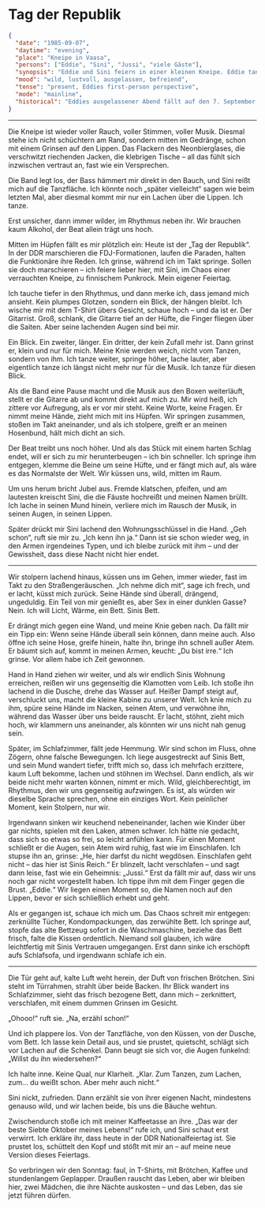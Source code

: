 # Tag der Republik

```json
{
  "date": "1985-09-07",
  "daytime": "evening",
  "place": "Kneipe in Vaasa",
  "persons": ["Eddie", "Sini", "Jussi", "viele Gäste"],
  "synopsis": "Eddie und Sini feiern in einer kleinen Kneipe. Eddie tanzt diesmal wild mit, gewinnt die Aufmerksamkeit des Gitarristen Jussi, und die beiden verbringen die Nacht zusammen. Am nächsten Morgen tauschen Eddie und Sini ausgelassen ihre Erlebnisse aus.",
  "mood": "wild, lustvoll, ausgelassen, befreiend",
  "tense": "present, Eddies first-person perspective",
  "mode": "mainline",
  "historical": "Eddies ausgelassener Abend fällt auf den 7. September, den 'Tag der Republik' in der DDR – ein stiller Kontrast zu den offiziellen Feiern, die sie längst hinter sich gelassen hat."
}
```

---

Die Kneipe ist wieder voller Rauch, voller Stimmen, voller Musik. Diesmal stehe ich nicht schüchtern am Rand, sondern mitten im Gedränge, schon mit einem Grinsen auf den Lippen. Das Flackern des Neonbierglases, die verschwitzt riechenden Jacken, die klebrigen Tische – all das fühlt sich inzwischen vertraut an, fast wie ein Versprechen.  

Die Band legt los, der Bass hämmert mir direkt in den Bauch, und Sini reißt mich auf die Tanzfläche. Ich könnte noch „später vielleicht“ sagen wie beim letzten Mal, aber diesmal kommt mir nur ein Lachen über die Lippen. Ich tanze.  

Erst unsicher, dann immer wilder, im Rhythmus neben ihr. Wir brauchen kaum Alkohol, der Beat allein trägt uns hoch.  

Mitten im Hüpfen fällt es mir plötzlich ein: Heute ist der „Tag der Republik“. In der DDR marschieren die FDJ-Formationen, laufen die Paraden, halten die Funktionäre ihre Reden. Ich grinse, während ich im Takt springe. Sollen sie doch marschieren – ich feiere lieber hier, mit Sini, im Chaos einer verrauchten Kneipe, zu finnischem Punkrock. Mein eigener Feiertag.  

Ich tauche tiefer in den Rhythmus, und dann merke ich, dass jemand mich ansieht. Kein plumpes Glotzen, sondern ein Blick, der hängen bleibt. Ich wische mir mit dem T-Shirt übers Gesicht, schaue hoch – und da ist er. Der Gitarrist. Groß, schlank, die Gitarre tief an der Hüfte, die Finger fliegen über die Saiten. Aber seine lachenden Augen sind bei mir.  

Ein Blick. Ein zweiter, länger. Ein dritter, der kein Zufall mehr ist. Dann grinst er, klein und nur für mich. Meine Knie werden weich, nicht vom Tanzen, sondern von ihm. Ich tanze weiter, springe höher, lache lauter, aber eigentlich tanze ich längst nicht mehr nur für die Musik. Ich tanze für diesen Blick.  

Als die Band eine Pause macht und die Musik aus den Boxen weiterläuft, stellt er die Gitarre ab und kommt direkt auf mich zu. Mir wird heiß, ich zittere vor Aufregung, als er vor mir steht. Keine Worte, keine Fragen. Er nimmt meine Hände, zieht mich mit ins Hüpfen. Wir springen zusammen, stoßen im Takt aneinander, und als ich stolpere, greift er an meinen Hosenbund, hält mich dicht an sich.  

Der Beat treibt uns noch höher. Und als das Stück mit einem harten Schlag endet, will er sich zu mir herunterbeugen – ich bin schneller. Ich springe ihm entgegen, klemme die Beine um seine Hüfte, und er fängt mich auf, als wäre es das Normalste der Welt. Wir küssen uns, wild, mitten im Raum.  

Um uns herum bricht Jubel aus. Fremde klatschen, pfeifen, und am lautesten kreischt Sini, die die Fäuste hochreißt und meinen Namen brüllt. Ich lache in seinen Mund hinein, verliere mich im Rausch der Musik, in seinen Augen, in seinen Lippen.  

Später drückt mir Sini lachend den Wohnungsschlüssel in die Hand. „Geh schon“, ruft sie mir zu. „Ich kenn ihn ja.“ Dann ist sie schon wieder weg, in den Armen irgendeines Typen, und ich bleibe zurück mit ihm – und der Gewissheit, dass diese Nacht nicht hier endet.  

---

Wir stolpern lachend hinaus, küssen uns im Gehen, immer wieder, fast im Takt zu den Straßengeräuschen. „Ich nehme dich mit“, sage ich frech, und er lacht, küsst mich zurück. Seine Hände sind überall, drängend, ungeduldig. Ein Teil von mir genießt es, aber Sex in einer dunklen Gasse? Nein. Ich will Licht, Wärme, ein Bett. Sinis Bett.  

Er drängt mich gegen eine Wand, und meine Knie geben nach. Da fällt mir ein Tipp ein: Wenn seine Hände überall sein können, dann meine auch. Also öffne ich seine Hose, greife hinein, halte ihn, bringe ihn schnell außer Atem. Er bäumt sich auf, kommt in meinen Armen, keucht: „Du bist irre.“ Ich grinse. Vor allem habe ich Zeit gewonnen.  

Hand in Hand ziehen wir weiter, und als wir endlich Sinis Wohnung erreichen, reißen wir uns gegenseitig die Klamotten vom Leib. Ich stoße ihn lachend in die Dusche, drehe das Wasser auf. Heißer Dampf steigt auf, verschluckt uns, macht die kleine Kabine zu unserer Welt. Ich knie mich zu ihm, spüre seine Hände im Nacken, seinen Atem, und verwöhne ihn, während das Wasser über uns beide rauscht. Er lacht, stöhnt, zieht mich hoch, wir klammern uns aneinander, als könnten wir uns nicht nah genug sein.  

Später, im Schlafzimmer, fällt jede Hemmung. Wir sind schon im Fluss, ohne Zögern, ohne falsche Bewegungen. Ich liege ausgestreckt auf Sinis Bett, und sein Mund wandert tiefer, trifft mich so, dass ich mehrfach erzittere, kaum Luft bekomme, lachen und stöhnen im Wechsel. Dann endlich, als wir beide nicht mehr warten können, nimmt er mich. Wild, gleichberechtigt, im Rhythmus, den wir uns gegenseitig aufzwingen. Es ist, als würden wir dieselbe Sprache sprechen, ohne ein einziges Wort. Kein peinlicher Moment, kein Stolpern, nur wir.

Irgendwann sinken wir keuchend nebeneinander, lachen wie Kinder über gar nichts, spielen mit den Laken, atmen schwer. Ich hätte nie gedacht, dass sich so etwas so frei, so leicht anfühlen kann. Für einen Moment schließt er die Augen, sein Atem wird ruhig, fast wie im Einschlafen. Ich stupse ihn an, grinse: „He, hier darfst du nicht wegdösen. Einschlafen geht nicht – das hier ist Sinis Reich.“ Er blinzelt, lacht verschlafen – und sagt dann leise, fast wie ein Geheimnis: „Jussi.“ Erst da fällt mir auf, dass wir uns noch gar nicht vorgestellt haben. Ich tippe ihm mit dem Finger gegen die Brust. „Eddie.“ Wir liegen einen Moment so, die Namen noch auf den Lippen, bevor er sich schließlich erhebt und geht.

Als er gegangen ist, schaue ich mich um. Das Chaos schreit mir entgegen: zerknüllte Tücher, Kondompackungen, das zerwühlte Bett. Ich springe auf, stopfe das alte Bettzeug sofort in die Waschmaschine, beziehe das Bett frisch, falte die Kissen ordentlich. Niemand soll glauben, ich wäre leichtfertig mit Sinis Vertrauen umgegangen. Erst dann sinke ich erschöpft aufs Schlafsofa, und irgendwann schlafe ich ein.  

---

Die Tür geht auf, kalte Luft weht herein, der Duft von frischen Brötchen. Sini steht im Türrahmen, strahlt über beide Backen. Ihr Blick wandert ins Schlafzimmer, sieht das frisch bezogene Bett, dann mich – zerknittert, verschlafen, mit einem dummen Grinsen im Gesicht.  

„Ohooo!“ ruft sie. „Na, erzähl schon!“  

Und ich plappere los. Von der Tanzfläche, von den Küssen, von der Dusche, vom Bett. Ich lasse kein Detail aus, und sie prustet, quietscht, schlägt sich vor Lachen auf die Schenkel. Dann beugt sie sich vor, die Augen funkelnd: „Willst du ihn wiedersehen?“  

Ich halte inne. Keine Qual, nur Klarheit. „Klar. Zum Tanzen, zum Lachen, zum… du weißt schon. Aber mehr auch nicht.“  

Sini nickt, zufrieden. Dann erzählt sie von ihrer eigenen Nacht, mindestens genauso wild, und wir lachen beide, bis uns die Bäuche wehtun.  

Zwischendurch stoße ich mit meiner Kaffeetasse an ihre. „Das war der beste Siebte Oktober meines Lebens!“ rufe ich, und Sini schaut erst verwirrt. Ich erkläre ihr, dass heute in der DDR Nationalfeiertag ist. Sie prustet los, schüttelt den Kopf und stößt mit mir an – auf meine neue Version dieses Feiertags.  

So verbringen wir den Sonntag: faul, in T-Shirts, mit Brötchen, Kaffee und stundenlangem Geplapper. Draußen rauscht das Leben, aber wir bleiben hier, zwei Mädchen, die ihre Nächte auskosten – und das Leben, das sie jetzt führen dürfen.  
